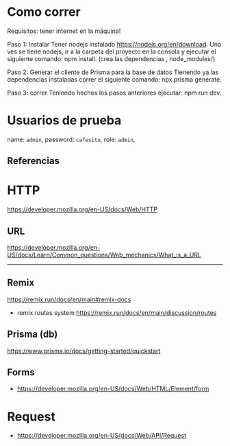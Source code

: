 # Como correr

Requisitos: tener internet en la máquina!

Paso 1: Instalar Tener nodejs instalado https://nodejs.org/en/download. Una ves se tiene nodejs, ir a la carpeta del proyecto en la consola y ejecutar
el siguiente comando: npm install. (crea las dependencias , node_modules/)

Paso 2: Generar el cliente de Prisma para la base de datos Tienendo ya las dependencias instaladas correr el siguiente comando: npx prisma generate.

Paso 3: correr Teniendo hechos los pasos anteriores ejecutar: npm run dev.

# Usuarios de prueba

name: `admin`, password: `cafesito`, role: `admin`,

## Referencias

# HTTP

https://developer.mozilla.org/en-US/docs/Web/HTTP

## URL

https://developer.mozilla.org/en-US/docs/Learn/Common_questions/Web_mechanics/What_is_a_URL

---

## Remix

https://remix.run/docs/en/main#remix-docs

-   remix routes system https://remix.run/docs/en/main/discussion/routes

## Prisma (db)

https://www.prisma.io/docs/getting-started/quickstart

## Forms

-   https://developer.mozilla.org/en-US/docs/Web/HTML/Element/form

# Request

-   https://developer.mozilla.org/en-US/docs/Web/API/Request
